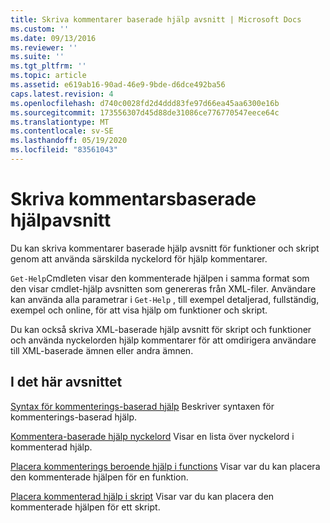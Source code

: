 ```yaml
---
title: Skriva kommentarer baserade hjälp avsnitt | Microsoft Docs
ms.custom: ''
ms.date: 09/13/2016
ms.reviewer: ''
ms.suite: ''
ms.tgt_pltfrm: ''
ms.topic: article
ms.assetid: e619ab16-90ad-46e9-9bde-d6dce492ba56
caps.latest.revision: 4
ms.openlocfilehash: d740c0028fd2d4ddd83fe97d66ea45aa6300e16b
ms.sourcegitcommit: 173556307d45d88de31086ce776770547eece64c
ms.translationtype: MT
ms.contentlocale: sv-SE
ms.lasthandoff: 05/19/2020
ms.locfileid: "83561043"
---
```

# <a name="writing-comment-based-help-topics"></a>Skriva kommentarsbaserade hjälpavsnitt

Du kan skriva kommentarer baserade hjälp avsnitt för funktioner och skript genom att använda särskilda nyckelord för hjälp kommentarer.

 `Get-Help`Cmdleten visar den kommenterade hjälpen i samma format som den visar cmdlet-hjälp avsnitten som genereras från XML-filer. Användare kan använda alla parametrar i `Get-Help` , till exempel detaljerad, fullständig, exempel och online, för att visa hjälp om funktioner och skript.

 Du kan också skriva XML-baserade hjälp avsnitt för skript och funktioner och använda nyckelorden hjälp kommentarer för att omdirigera användare till XML-baserade ämnen eller andra ämnen.

## <a name="in-this-section"></a>I det här avsnittet

 [Syntax för kommenterings-baserad hjälp](./syntax-of-comment-based-help.md) Beskriver syntaxen för kommenterings-baserad hjälp.

 [Kommentera-baserade hjälp nyckelord](./comment-based-help-keywords.md) Visar en lista över nyckelord i kommenterad hjälp.

 [Placera kommenterings beroende hjälp i functions](./placing-comment-based-help-in-functions.md) Visar var du kan placera den kommenterade hjälpen för en funktion.

 [Placera kommenterad hjälp i skript](./placing-comment-based-help-in-scripts.md) Visar var du kan placera den kommenterade hjälpen för ett skript.
